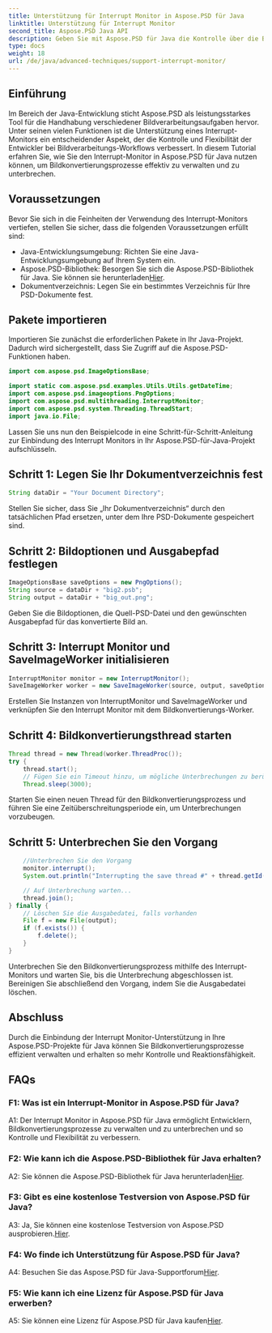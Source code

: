 ```yaml
---
title: Unterstützung für Interrupt Monitor in Aspose.PSD für Java
linktitle: Unterstützung für Interrupt Monitor
second_title: Aspose.PSD Java API
description: Geben Sie mit Aspose.PSD für Java die Kontrolle über die Bildverarbeitung frei. Lernen Sie, Prozesse für flexible Arbeitsabläufe zu unterbrechen.
type: docs
weight: 18
url: /de/java/advanced-techniques/support-interrupt-monitor/
---
```

## Einführung

Im Bereich der Java-Entwicklung sticht Aspose.PSD als leistungsstarkes Tool für die Handhabung verschiedener Bildverarbeitungsaufgaben hervor. Unter seinen vielen Funktionen ist die Unterstützung eines Interrupt-Monitors ein entscheidender Aspekt, der die Kontrolle und Flexibilität der Entwickler bei Bildverarbeitungs-Workflows verbessert. In diesem Tutorial erfahren Sie, wie Sie den Interrupt-Monitor in Aspose.PSD für Java nutzen können, um Bildkonvertierungsprozesse effektiv zu verwalten und zu unterbrechen.

## Voraussetzungen

Bevor Sie sich in die Feinheiten der Verwendung des Interrupt-Monitors vertiefen, stellen Sie sicher, dass die folgenden Voraussetzungen erfüllt sind:

- Java-Entwicklungsumgebung: Richten Sie eine Java-Entwicklungsumgebung auf Ihrem System ein.
-  Aspose.PSD-Bibliothek: Besorgen Sie sich die Aspose.PSD-Bibliothek für Java. Sie können sie herunterladen[Hier](https://releases.aspose.com/psd/java/).
- Dokumentverzeichnis: Legen Sie ein bestimmtes Verzeichnis für Ihre PSD-Dokumente fest.

## Pakete importieren

Importieren Sie zunächst die erforderlichen Pakete in Ihr Java-Projekt. Dadurch wird sichergestellt, dass Sie Zugriff auf die Aspose.PSD-Funktionen haben.

```java
import com.aspose.psd.ImageOptionsBase;

import static com.aspose.psd.examples.Utils.Utils.getDateTime;
import com.aspose.psd.imageoptions.PngOptions;
import com.aspose.psd.multithreading.InterruptMonitor;
import com.aspose.psd.system.Threading.ThreadStart;
import java.io.File;
```

Lassen Sie uns nun den Beispielcode in eine Schritt-für-Schritt-Anleitung zur Einbindung des Interrupt Monitors in Ihr Aspose.PSD-für-Java-Projekt aufschlüsseln.

## Schritt 1: Legen Sie Ihr Dokumentverzeichnis fest

```java
String dataDir = "Your Document Directory";
```

Stellen Sie sicher, dass Sie „Ihr Dokumentverzeichnis“ durch den tatsächlichen Pfad ersetzen, unter dem Ihre PSD-Dokumente gespeichert sind.

## Schritt 2: Bildoptionen und Ausgabepfad festlegen

```java
ImageOptionsBase saveOptions = new PngOptions();
String source = dataDir + "big2.psb";
String output = dataDir + "big_out.png";
```

Geben Sie die Bildoptionen, die Quell-PSD-Datei und den gewünschten Ausgabepfad für das konvertierte Bild an.

## Schritt 3: Interrupt Monitor und SaveImageWorker initialisieren

```java
InterruptMonitor monitor = new InterruptMonitor();
SaveImageWorker worker = new SaveImageWorker(source, output, saveOptions, monitor);
```

Erstellen Sie Instanzen von InterruptMonitor und SaveImageWorker und verknüpfen Sie den Interrupt Monitor mit dem Bildkonvertierungs-Worker.

## Schritt 4: Bildkonvertierungsthread starten

```java
Thread thread = new Thread(worker.ThreadProc());
try {
    thread.start();
    // Fügen Sie ein Timeout hinzu, um mögliche Unterbrechungen zu berücksichtigen
    Thread.sleep(3000);
```

Starten Sie einen neuen Thread für den Bildkonvertierungsprozess und führen Sie eine Zeitüberschreitungsperiode ein, um Unterbrechungen vorzubeugen.

## Schritt 5: Unterbrechen Sie den Vorgang

```java
    //Unterbrechen Sie den Vorgang
    monitor.interrupt();
    System.out.println("Interrupting the save thread #" + thread.getId() + " at " + getDateTime().toString());

    // Auf Unterbrechung warten...
    thread.join();
} finally {
    // Löschen Sie die Ausgabedatei, falls vorhanden
    File f = new File(output);
    if (f.exists()) {
        f.delete();
    }
}
```

Unterbrechen Sie den Bildkonvertierungsprozess mithilfe des Interrupt-Monitors und warten Sie, bis die Unterbrechung abgeschlossen ist. Bereinigen Sie abschließend den Vorgang, indem Sie die Ausgabedatei löschen.

## Abschluss

Durch die Einbindung der Interrupt Monitor-Unterstützung in Ihre Aspose.PSD-Projekte für Java können Sie Bildkonvertierungsprozesse effizient verwalten und erhalten so mehr Kontrolle und Reaktionsfähigkeit.

## FAQs

### F1: Was ist ein Interrupt-Monitor in Aspose.PSD für Java?

A1: Der Interrupt Monitor in Aspose.PSD für Java ermöglicht Entwicklern, Bildkonvertierungsprozesse zu verwalten und zu unterbrechen und so Kontrolle und Flexibilität zu verbessern.

### F2: Wie kann ich die Aspose.PSD-Bibliothek für Java erhalten?

 A2: Sie können die Aspose.PSD-Bibliothek für Java herunterladen[Hier](https://releases.aspose.com/psd/java/).

### F3: Gibt es eine kostenlose Testversion von Aspose.PSD für Java?

 A3: Ja, Sie können eine kostenlose Testversion von Aspose.PSD ausprobieren.[Hier](https://releases.aspose.com/).

### F4: Wo finde ich Unterstützung für Aspose.PSD für Java?

 A4: Besuchen Sie das Aspose.PSD für Java-Supportforum[Hier](https://forum.aspose.com/c/psd/34).

### F5: Wie kann ich eine Lizenz für Aspose.PSD für Java erwerben?

A5: Sie können eine Lizenz für Aspose.PSD für Java kaufen[Hier](https://purchase.aspose.com/buy).